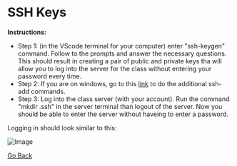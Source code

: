 # SSH Keys

**Instructions:**

* Step 1: (in the VScode terminal for your computer) enter "ssh-keygen" command. Follow to the prompts and answer the necessary questions. This should result in creating a pair of public and private keys tha will allow you to log into the server for the class without entering your password every time. 
* Step 2: If you are on windows, go to this [link](https://docs.microsoft.com/en-us/windows-server/administration/openssh/openssh_keymanagement#user-key-generation) to do the additional ssh-add commands.
* Step 3: Log into the class server (with your account). Run the command "mkdir .ssh" in the server terminal than logout of the server. Now you should be able to enter the server without haveing to enter a password.

Logging in should look similar to this:

![Image](https://user-images.githubusercontent.com/97641097/149276921-d3f25558-7ea9-4dc5-a33e-5d8ccfd2cf2b.png)

[Go Back](https://pranavmekkoth1.github.io/Lab1-tutorial/)
